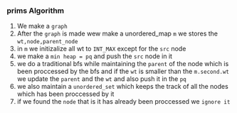 ### prims Algorithm
1. We make a `graph` 
2. After the `graph` is made wew make a unordered_map `m` we stores the `wt,node,parent_node`
3. in `m` we initizalize all wt to `INT_MAX` except for the `src` node 
4. we make a `min heap = pq` and push the `src` node in it 
5. we do a traditional bfs while maintaining the `parent` of the node which is been proccessed by the bfs and if the `wt` is smaller than the `m.second.wt` we update the `parent` and the `wt` and also push it in the `pq` 
6. we also maintain a `unordered_set` which keeps the track of all the nodes which has been proccessed by it
7. if we found the `node` that is it has already been proccessed we `ignore it`